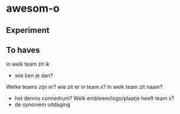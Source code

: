 # awesom-o

## Experiment


## To haves
in welk team zit ik
- wie ben je dan?

Welke teams zijn er?
wie zit er in team x?
In welk team zit naam?
- het dennis connedrum?
Welk embleem/logo/plaatje heeft team x?
- de synoniem uitdaging 